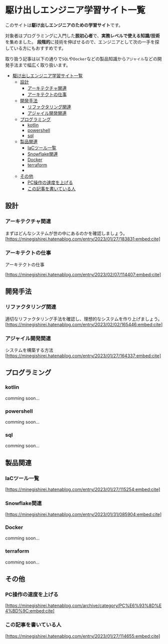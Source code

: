 # 駆け出しエンジニア学習サイト一覧

このサイトは**駆け出しエンジニアのための学習サイト**です。

対象者はプログラミングに入門した**脱初心者**で、**実務レベルで使える知識/技術**を集めました。
**段階的**に技術を伸ばせるので、エンジニアとして次の一手を探している方にもおすすめです。

取り扱う記事は以下の通りで`SQL`や`Docker`などの製品知識から`アジャイル`などの開発手法まで幅広く取り扱います。

- [駆け出しエンジニア学習サイト一覧](#駆け出しエンジニア学習サイト一覧)
  - [設計](#設計)
    - [アーキテクチャ関連](#アーキテクチャ関連)
    - [アーキテクトの仕事](#アーキテクトの仕事)
  - [開発手法](#開発手法)
    - [リファクタリング関連](#リファクタリング関連)
    - [アジャイル開発関連](#アジャイル開発関連)
  - [プログラミング](#プログラミング)
    - [kotlin](#kotlin)
    - [powershell](#powershell)
    - [sql](#sql)
  - [製品関連](#製品関連)
    - [IaCツール一覧](#iacツール一覧)
    - [Snowflake関連](#snowflake関連)
    - [Docker](#docker)
    - [terraform](#terraform)
    - [](#)
  - [その他](#その他)
    - [PC操作の速度を上げる](#pc操作の速度を上げる)
    - [この記事を書いている人](#この記事を書いている人)








## 設計

### アーキテクチャ関連

まずはどんなシステムが世の中にあるのかを確認しましょう。
[https://minegishirei.hatenablog.com/entry/2023/01/27/183831:embed:cite]

### アーキテクトの仕事

アーキテクトの仕事

[https://minegishirei.hatenablog.com/entry/2023/02/07/114407:embed:cite]

## 開発手法

### リファクタリング関連

適切なリファクタリング手法を確認し、理想的なシステムを作り上げましょう。
[https://minegishirei.hatenablog.com/entry/2023/02/02/165446:embed:cite]


### アジャイル開発関連

システムを構築する方法
[https://minegishirei.hatenablog.com/entry/2023/01/27/164337:embed:cite]


## プログラミング

### kotlin

comming soon...

### powershell

comming soon...

### sql

comming soon...

## 製品関連

### IaCツール一覧

[https://minegishirei.hatenablog.com/entry/2023/01/27/115254:embed:cite]


### Snowflake関連

[https://minegishirei.hatenablog.com/entry/2023/01/31/085904:embed:cite]


### Docker

comming soon...

### terraform

comming soon...


### 


## その他

### PC操作の速度を上げる

[https://minegishirei.hatenablog.com/archive/category/PC%E6%93%8D%E4%BD%9C:embed:cite]


### この記事を書いている人

[https://minegishirei.hatenablog.com/entry/2023/01/27/114655:embed:cite]
